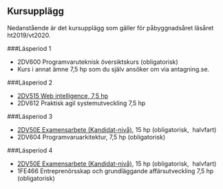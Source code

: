 ## Kursupplägg
Nedanstående är det kursupplägg som gäller för påbyggnadsåret läsåret ht2019/vt2020.

###Läsperiod 1

* 2DV600 Programvaruteknisk översiktskurs (obligatorisk)
* Kurs i annat ämne 7,5 hp som du själv ansöker om via antagning.se.

###Läsperiod 2

* [2DV515 Web intelligence, 7,5 hp](//coursepress.lnu.se/kurs/web-intelligence/)
* 2DV612 Praktisk agil systemutveckling 7,5 hp

###Läsperiod 3

* [2DV50E Examensarbete (Kandidat-nivå)](//coursepress.lnu.se/kurs/examensarbete-kandidatniva/), 15 hp (obligatorisk,  halvfart)
* 2DV604 Programvaruarkitektur, 7,5 hp (obligatorisk)

###Läsperiod 4

* [2DV50E Examensarbete (Kandidat-nivå)](//coursepress.lnu.se/kurs/examensarbete-kandidatniva/), 15 hp (obligatorisk,  halvfart)
* 1FE466 Entreprenörsskap och grundläggande affärsutveckling 7,5 hp (obligatorisk)
